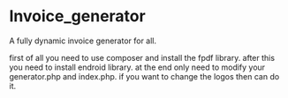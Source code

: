 # Invoice_generator

A fully dynamic invoice generator for all.

first of all you need to use composer and install the fpdf library.
after this you need to install endroid library.
at the end only need to modify your generator.php and index.php.
if you want to change the logos then can do it.
